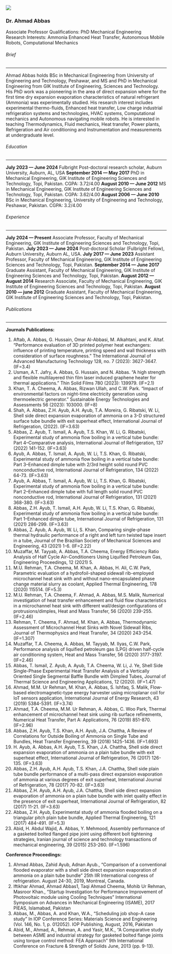 [![](https://giki.edu.pk/wp-content/uploads/2019/11/IMG_5449-1-2-jpg.webp)](https://giki.edu.pk/wp-content/uploads/2019/11/IMG_5449-1-2-jpg.webp)
### Dr. Ahmad Abbas
Associate Professor
Qualifications: PhD Mechanical Engineering  
Research Interests: Ammonia Enhanced Heat Transfer, Autonomous Mobile Robots, Computational Mechanics
###### Brief
* * *
Ahmad Abbas holds BSc in Mechanical Engineering from University of Engineering and Technology, Peshawar, and MS and PhD in Mechanical Engineering from GIK Institute of Engineering, Sciences and Technology. His PhD work was a pioneering in the area of direct expansion where for the first time dry expansion evaporation characteristics of natural refrigerant (Ammonia) was experimentally studied.
His research interest includes experimental thermo-fluids, Enhanced heat transfer, Low charge industrial refrigeration systems and technologies, HVAC systems, Computational mechanics and Autonomous navigating mobile robots. He is interested in teaching Thermodynamics, Fluid mechanics, Heat transfer, Power plants, Refrigeration and Air conditioning and Instrumentation and measurements at undergraduate level.
###### Education
* * *
**July 2023 — June 2024** Fulbright Post-doctoral research scholar, Auburn University, Auburn, AL, USA
**September 2014 — May 2017** PhD in Mechanical Engineering, GIK Institute of Engineering Sciences and Technology, Topi, Pakistan.
CGPA: 3.72/4.00
**August 2010 — June 2012** MS in Mechanical Engineering, GIK Institute of Engineering Sciences and Technology, Topi, Pakistan.
CGPA: 3.62/4.00
**August 2006 — June 2010** BSc in Mechanical Engineering, University of Engineering and Technology, Peshawar, Pakistan.
CGPA: 3.2/4.00
###### Experience
* * *
**July 2024 — Present** Associate Professor, Faculty of Mechanical Engineering, GIK Institute of Engineering Sciences and Technology, Topi, Pakistan.
**July 2023 — June 2024** Post-doctoral Scholar (Fulbright Fellow), Auburn University, Auburn AL, USA.
**July 2017 — June 2023** Assistant Professor, Faculty of Mechanical Engineering, GIK Institute of Engineering Sciences and Technology, Topi, Pakistan.
**September 2014 — June 2017** Graduate Assistant, Faculty of Mechanical Engineering, GIK Institute of Engineering Sciences and Technology, Topi, Pakistan.
**August 2012 — August 2014** Research Associate, Faculty of Mechanical Engineering, GIK Institute of Engineering Sciences and Technology, Topi, Pakistan.
**August 2010 — june 2012** Graduate Assistant, Faculty of Mechanical Engineering, GIK Institute of Engineering Sciences and Technology, Topi, Pakistan.
###### Publications
* * *
**Journals Publications:**
  1. Aftab, A. Abbas, G. Hussain, Omar Al-Abbasi, M. Alkahtani, and K. Altaf. “Performance evaluation of 3D printed polymer heat exchangers: influence of printing temperature, printing speed and wall thickness with consideration of surface roughness.” The International Journal of Advanced Manufacturing Technology 128, no. 7 (2023): 3627-3647. (IF=3.4)
  2. Usman, A.T. Jafry, A. Abbas, G. Hussain, and N. Abbas. “A high strength and flexible multilayered thin film laser induced graphene heater for thermal applications.” Thin Solid Films 780 (2023): 139979. (IF=2.1)
  3. Khan, T. A. Cheema, A. Abbas, Rizwan Ullah, and C.W. Park. “Impact of environmental factors on night-time electricity generation using thermoelectric generator.” Sustainable Energy Technologies and Assessments 56 (2023): 103000. (IF=8)
  4. Shah, A. Abbas, Z.H. Ayub, A.H. Ayub, T.A. Moreira, G. Ribatski, W. Li, Shell side direct expansion evaporation of ammonia on a 3-D structured surface tube bundle with exit superheat effect, International Journal of Refrigeration, (2022). (IF=3.63)
  5. Abbas, Z. Ayub, T. Ismail, A. Ayub, T.S. Khan, W. Li, G. Ribatski, Experimental study of ammonia flow boiling in a vertical tube bundle: Part 4–Comparative analysis, International Journal of Refrigeration, 137 (2022) 141-152. (IF=3.63)
  6. Ayub, A. Abbas, T. Ismail, A. Ayub, W. Li, T.S. Khan, G. Ribatski, Experimental study of ammonia flow boiling in a vertical tube bundle: Part 3–Enhanced dimple tube with 2/3rd height solid round PVC nonconductive rod, International Journal of Refrigeration, 134 (2022) 64-73. (IF=3.63)
  7. Ayub, A. Abbas, T. Ismail, A. Ayub, W. Li, T.S. Khan, G. Ribatski, Experimental study of ammonia flow boiling in a vertical tube bundle: Part 2–Enhanced dimple tube with full length solid round PVC nonconductive rod, International Journal of Refrigeration, 131 (2021) 368-380. (IF=3.63)
  8. Abbas, Z.H. Ayub, T. Ismail, A.H. Ayub, W. Li, T.S. Khan, G. Ribatski, Experimental study of ammonia flow boiling in a vertical tube bundle: Part 1–Enhanced dimple tube, International Journal of Refrigeration, 131 (2021) 286-299. (IF=3.63)
  9. Abbas, Z. Ayub, A. Ayub, W. Li, S. Khan, Comparing single-phase thermal hydraulic performance of a right and left turn twisted tape insert in a tube, Journal of the Brazilian Society of Mechanical Sciences and Engineering, 43 (2021) 1-6. (IF=2.22)
  10. Muzaffar, M. Tayyab, A. Abbas, T.A. Cheema, Energy Efficiency Ratio Analysis of Half Cycle Air-Conditioners Using Liquified Petroleum Gas, Engineering Proceedings, 12 (2021) 5.
  11. M.U. Rehman, T.A. Cheema, M. Khan, A. Abbas, H. Ali, C.W. Park, Parametric evaluation of a hydrofoil-shaped sidewall rib-employed microchannel heat sink with and without nano-encapsulated phase change material slurry as coolant, Applied Thermal Engineering, 178 (2020) 115514. (IF=5.3)
  12. M.U. Rehman, T.A. Cheema, F. Ahmad, A. Abbas, M.S. Malik, Numerical investigation of heat transfer enhancement and fluid flow characteristics in a microchannel heat sink with different wall/design configurations of protrusions/dimples, Heat and Mass Transfer, 56 (2020) 239-255. (IF=2.46)
  13. Rehman, T. Cheema, F. Ahmad, M. Khan, A. Abbas, Thermodynamic Assessment of Microchannel Heat Sinks with Novel Sidewall Ribs, Journal of Thermophysics and Heat Transfer, 34 (2020) 243-254. (IF=1.307)
  14. Muzaffar, T.A. Cheema, A. Abbas, M. Tayyab, M. Ilyas, C.W. Park, Performance analysis of liquified petroleum gas (LPG) driven half-cycle air conditioning system, Heat and Mass Transfer, 56 (2020) 3177-3197. (IF=2.46)
  15. Abbas, T. Ismail, Z. Ayub, A. Ayub, T.A. Cheema, W. Li, J. Ye, Shell Side Single-Phase Experimental Heat Transfer Analysis of a Vertically Oriented Single Segmental Baffle Bundle with Dimpled Tubes, Journal of Thermal Science and Engineering Applications, 12 (2020). (IF=1.47)
  16. Ahmad, M.M. Ur Rehman, M. Khan, A. Abbas, S. Ishfaq, S. Malik, Flow‐based electromagnetic‐type energy harvester using microplanar coil for IoT sensors application, International Journal of Energy Research, 43 (2019) 5384-5391. (IF=3.74)
  17. Ahmad, T.A. Cheema, M.M. Ur Rehman, A. Abbas, C. Woo Park, Thermal enhancement of microchannel heat sink using rib surface refinements, Numerical Heat Transfer, Part A: Applications, 76 (2019) 851-870. (IF=2.96)
  18. Abbas, Z.H. Ayub, T.S. Khan, A.H. Ayub, J.A. Chattha, A Review of Correlations for Outside Boiling of Ammonia on Single Tube and Bundles, Heat Transfer Engineering, 39 (2018) 1425-1436. (IF=1.693)
  19. H. Ayub, A. Abbas, A.H. Ayub, T.S. Khan, J.A. Chattha, Shell side direct expansion evaporation of ammonia on a plain tube bundle with exit superheat effect, International Journal of Refrigeration, 76 (2017) 126-135. (IF=3.63)
  20. Abbas, Z.H. Ayub, A.H. Ayub, T.S. Khan, J.A. Chattha, Shell side plain tube bundle performance of a multi-pass direct expansion evaporation of ammonia at various degrees of exit superheat, International Journal of Refrigeration, 78 (2017) 70-82. (IF=3.63)
  21. Abbas, Z.H. Ayub, A.H. Ayub, J.A. Chattha, Shell side direct expansion evaporation of ammonia on a plain tube bundle with inlet quality effect in the presence of exit superheat, International Journal of Refrigeration, 82 (2017) 11-21. (IF=3.63)
  22. Abbas, Z.H. Ayub, Experimental study of ammonia flooded boiling on a triangular pitch plain tube bundle, Applied Thermal Engineering, 121 (2017) 484-491. (IF=5.3)
  23. Abid, H. Abdul Wajid, A. Abbas, Y. Mehmood, Assembly performance of a gasketed bolted flanged pipe joint using different bolt tightening strategies, Iranian journal of science and technology transactions of mechanical engineering, 39 (2015) 253-260. (IF=1.596)


**Conference Proceedings:**
  1. Ahmad Abbas, Zahid Ayub, Adnan Ayub., “Comparison of a conventional flooded evaporator with a shell side direct expansion evaporation of ammonia on a plain tube bundle” 25th IIR International congress of refrigeration. August 24-30, 2019, Montreal, Canada.
  2. Iftikhar Ahmad, Ahmad Abbas1, Taqi Ahmad Cheema, Mohib Ur Rehman, Masroor Khan., “Startup Investigation for Performance Improvement of Photovoltaic module using Cooling Techniques” International Symposium on Advances in Mechanical Engineering (ISAME), 2017 PIEAS, Islamabad, Pakistan
  3. Abbas, M., Abbas, A. and Khan, W.A., “Scheduling job shop-A case study” In IOP Conference Series: Materials Science and Engineering (Vol. 146, No. 1, p. 012052). IOP Publishing, August, 2016, Pakistan
  4. Abid, M., Ahmad, A., Rehman, A. and Yasir, M.K., “A Comparative study between ASME and industrial strategy for gasketed bolted flange joints using torque control method: FEA Approach” 9th International Conference on Fracture & Strength of Solids June, 2013 (pp. 9-13).


